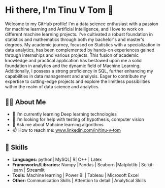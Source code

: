 # Hi there, I'm Tinu V Tom 👋

Welcome to my GitHub profile! I'm a data science enthusiast with a passion for  machine learning and Artificial Intelligence, and I love to work on 
different machine learning projects. I've cultivated a robust foundation in statistics and mathematics through both my bachelor's and master's degrees.
My academic journey, focused on Statistics with a specialization in data analytics, has been complemented by hands-on experiences gained through internships and various projects. 
This fusion of academic knowledge and practical application has bestowed upon me a solid foundation in analytics and the dynamic field of Machine Learning. 
Additionally, I possess a strong proficiency in SQL, further enhancing my capabilities in data management and analysis.
Eager to contribute my expertise to cutting-edge projects and explore the limitless possibilities within the realm of data science and analytics.
## 🧑‍💻 About Me

- 🌱 I’m currently learning Deep learning technologies
- 🤔 I’m looking for help with testing of hypothesis, computer vision
- 💬 Ask me about Mahcine learning algorithms
- 📫 How to reach me: www.linkedin.com/in/tinu-v-tom

## 🚀 Skills

- **Languages:** python| MySQL| R| C++ | Latex
- **Frameworks/Libraries:**  Numpy |Pandas | Seaborn |Matplotlib | Scikit-learn | Streamlit
- **Tools:** Machine learning | Power BI | Tableau | Microsoft Excel
- **Other:** Communication Skills | Attention to detail | Analytical Skills

